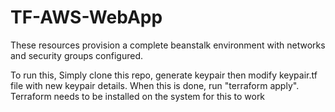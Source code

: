 # TF-AWS-WebApp
These resources provision a complete beanstalk environment with networks and security groups configured. 

To run this, Simply clone this repo, generate keypair then modify keypair.tf file with new keypair details. 
When this is done, run "terraform apply". Terraform needs to be installed on the system for this to work